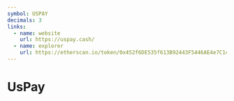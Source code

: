 ```yaml
---
symbol: USPAY
decimals: 3
links:
  - name: website
    url: https://uspay.cash/
  - name: explorer
    url: https://etherscan.io/token/0x452f6DE535f613B92443F5446AE4e7C1c4Ad01f2
---
```


# UsPay

